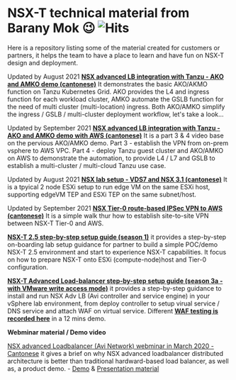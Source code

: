 # NSX-T technical material from Barany Mok :wink: ![Hits](https://hits.seeyoufarm.com/api/count/incr/badge.svg?url=https://github.com/nsxdemo/nsx-POC-lab-setup-material/edit/master/README.md)
Here is a repository listing some of the material created for customers or partners, it helps the team to have a place to learn and have fun on NSX-T design and deployment.

Updated by August 2021 **[NSX advanced LB integration with Tanzu - AKO and AMKO demo (cantonese)](https://www.youtube.com/watch?v=Rh_OlNNuWZY&list=PLPzFGrmagR7a92HzhjSxawuU4OD4xYrWa)**
It demonstrates the basic AKO/AKMO function on Tanzu Kubernetes Grid. AKO provides the L4 and ingress function for each workload cluster, AMKO automate the GSLB function for the need of multi cluster (multi-location) ingress. Both AKO/AMKO simplify the ingress / GSLB / multi-cluster deployment workflow, let's take a look...

Updated by September 2021 **[NSX advanced LB integration with Tanzu - AKO and AMKO demo with AWS (cantonese)](https://www.youtube.com/watch?v=rYu9rkXaU14)** It is a part 3 & 4 video base on the pervious AKO/AMKO demo. Part 3 - establish the VPN from on-prem vsphere to AWS VPC. Part 4 - deploy Tanzu guest cluster and AKO/AMKO on AWS to demonstrate the automation, to provide L4 / L7 and GSLB to establish a multi-cluster / multi-cloud Tanzu use case.


Updated by August 2021 **[NSX lab setup - VDS7 and NSX 3.1 (cantonese)](https://www.youtube.com/watch?v=CJu-YNdqlYE&list=PLPzFGrmagR7alfIiiue2rzzEFsz8jfuCF)**
It is a tpyical 2 node ESXi setup to run edge VM on the same ESXi host, supporting edgeVM TEP and ESXi TEP on the same subnet/host.

Updated by September 2021 **[NSX Tier-0 route-based IPSec VPN to AWS (cantonese)](https://www.youtube.com/watch?v=ipujGa-JOmU&list=PLPzFGrmagR7alfIiiue2rzzEFsz8jfuCF&index=4)** It is a simple walk thur how to establish site-to-site VPN between NSX-T Tier-0 and AWS.


**[NSX-T 2.5 step-by-step setup guide (season 1)](https://drive.google.com/file/d/1zHuZt3yjkbPo3zwk4mMRCset8RCnsLNA/view?usp=sharing)**
it provides a step-by-step on-boarding lab setup guidance for partner to build a simple POC/demo NSX-T 2.5 environment and start to experience NSX-T capabilities.
It focus on how to prepare NSX-T onto ESXi (compute-node)host and Tier-0 configuration.



**[NSX-T Advanced Load-balancer step-by-step setup guide (season 3a - with VMware write access mode)](https://drive.google.com/file/d/1X5_XZh_YxKPG3FVoLJeETm08uNJLQD1m/view?usp=sharing)**
it provides a step-by-step guidance to install and run NSX Adv LB (Avi controller and service engine) in your vSphere lab environment, from deploy controller to setup virual service / DNS service and attach WAF on virtual service. Different **[WAF testing is recorded here](https://drive.google.com/file/d/1l3qaU--_ooZCkkKNS9vH34Hiry7ojmnm/view?usp=sharing)** in a 12 mins demo.





**Webminar material / Demo video**

[NSX advanced Loadbalancer (Avi Network) webminar in March 2020 - Cantonese](https://drive.google.com/file/d/1z7jNJCv57LXq3_wcLj13s0GYtyC7R1KW/view?usp=sharing)
it gives a brief on why NSX advanced loadbalancer distributed architecture is better than traditional hardward-based load balancer, as well as, a product demo. - [Demo](https://drive.google.com/file/d/1QP5LTU_SB1zuWZm6GpmaAe_DQYWU4Ki_/view?usp=sharing) & 
[Presentation material](https://drive.google.com/file/d/1R_Yj-AlHG0juTLaS7MVmet67yshaK4dy/view?usp=sharing)




